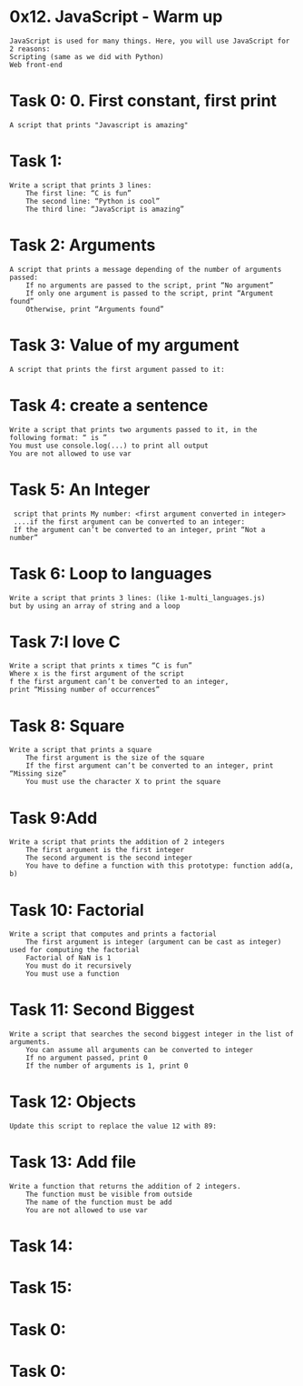 # 0x12. JavaScript - Warm up
    JavaScript is used for many things. Here, you will use JavaScript for 2 reasons:
    Scripting (same as we did with Python)
    Web front-end
# Task 0: 0. First constant, first print  
    A script that prints "Javascript is amazing"
# Task 1:
    Write a script that prints 3 lines:
        The first line: “C is fun”
        The second line: “Python is cool”
        The third line: “JavaScript is amazing”
# Task 2: Arguments
    A script that prints a message depending of the number of arguments passed:
        If no arguments are passed to the script, print “No argument”
        If only one argument is passed to the script, print “Argument found”
        Otherwise, print “Arguments found”
# Task 3: Value of my argument
    A script that prints the first argument passed to it:
# Task 4: create a sentence
    Write a script that prints two arguments passed to it, in the following format: “ is ”
    You must use console.log(...) to print all output
    You are not allowed to use var
# Task 5: An Integer
     script that prints My number: <first argument converted in integer>
     ....if the first argument can be converted to an integer:
     If the argument can’t be converted to an integer, print “Not a number”
# Task 6: Loop to languages
    Write a script that prints 3 lines: (like 1-multi_languages.js)
    but by using an array of string and a loop
# Task 7:I love C
    Write a script that prints x times “C is fun”
    Where x is the first argument of the script
    f the first argument can’t be converted to an integer,
    print “Missing number of occurrences”
# Task 8: Square
    Write a script that prints a square
        The first argument is the size of the square
        If the first argument can’t be converted to an integer, print “Missing size”
        You must use the character X to print the square
# Task 9:Add
    Write a script that prints the addition of 2 integers
        The first argument is the first integer
        The second argument is the second integer
        You have to define a function with this prototype: function add(a, b)
# Task 10: Factorial
    Write a script that computes and prints a factorial
        The first argument is integer (argument can be cast as integer) used for computing the factorial
        Factorial of NaN is 1
        You must do it recursively
        You must use a function
# Task 11: Second Biggest
    Write a script that searches the second biggest integer in the list of arguments.
        You can assume all arguments can be converted to integer
        If no argument passed, print 0
        If the number of arguments is 1, print 0
# Task 12: Objects
    Update this script to replace the value 12 with 89:  
# Task 13: Add file
    Write a function that returns the addition of 2 integers.
        The function must be visible from outside
        The name of the function must be add
        You are not allowed to use var
# Task 14:
# Task 15:
# Task 0:
# Task 0:
